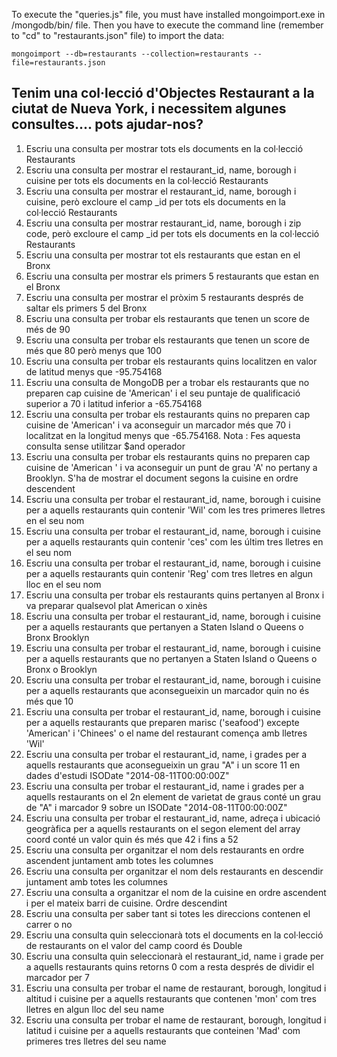 To execute the "queries.js" file, you must have installed mongoimport.exe in /mongodb/bin/ file.
Then you have to execute the command line (remember to "cd" to "restaurants.json" file) to import the data:

    mongoimport --db=restaurants --collection=restaurants --file=restaurants.json


## Tenim una col·lecció d'Objectes Restaurant a la ciutat de Nueva York, i necessitem algunes consultes.... pots ajudar-nos?

1.	Escriu una consulta per mostrar tots els documents en la col·lecció Restaurants
2.	Escriu una consulta per mostrar el restaurant_id, name, borough i cuisine per tots els documents en la col·lecció Restaurants
3.	Escriu una consulta per mostrar el restaurant_id, name, borough i cuisine, però excloure el camp _id per tots els documents en la col·lecció Restaurants
4.	Escriu una consulta per mostrar restaurant_id, name, borough i zip code, però excloure el camp _id per tots els documents en la col·lecció Restaurants
5.	Escriu una consulta per mostrar tot els restaurants que estan en el Bronx
6.	Escriu una consulta per mostrar els primers 5 restaurants que estan en el Bronx
7.	Escriu una consulta per mostrar el pròxim 5 restaurants després de saltar els primers 5 del Bronx
8.	Escriu una consulta per trobar els restaurants que tenen un score de més de 90
9.	Escriu una consulta per trobar els restaurants que tenen un score de més que 80 però menys que 100
10.	Escriu una consulta per trobar els restaurants quins localitzen en valor de latitud menys que -95.754168
11.	Escriu una consulta de MongoDB per a trobar els restaurants que no preparen cap cuisine de 'American' i el seu puntaje de qualificació superior a 70 i latitud inferior a -65.754168
12.	Escriu una consulta per trobar els restaurants quins no preparen cap cuisine de 'American' i va aconseguir un marcador més que 70 i localitzat en la longitud menys que -65.754168. Nota : Fes aquesta consulta sense utilitzar $and operador
13.	Escriu una consulta per trobar els restaurants quins no preparen cap cuisine de 'American ' i va aconseguir un punt de grau 'A' no pertany a Brooklyn. S'ha de mostrar el document segons la cuisine en ordre descendent
14.	Escriu una consulta per trobar el restaurant_id, name, borough i cuisine per a aquells restaurants quin contenir 'Wil' com les tres primeres lletres en el seu nom
15.	Escriu una consulta per trobar el restaurant_id, name, borough i cuisine per a aquells restaurants quin contenir 'ces' com les últim tres lletres en el seu nom
16.	Escriu una consulta per trobar el restaurant_id, name, borough i cuisine per a aquells restaurants quin contenir 'Reg' com tres lletres en algun lloc en el seu nom
17.	Escriu una consulta per trobar els restaurants quins pertanyen al Bronx i va preparar qualsevol plat American o xinès
18.	Escriu una consulta per trobar el restaurant_id, name, borough i cuisine per a aquells restaurants que pertanyen a Staten Island o Queens o Bronx  Brooklyn
19.	Escriu una consulta per trobar el restaurant_id, name, borough i cuisine per a aquells restaurants que no pertanyen a Staten Island o Queens o Bronx o Brooklyn
20.	Escriu una consulta per trobar el restaurant_id, name, borough i cuisine per a aquells restaurants que aconsegueixin un marcador quin no és més que 10
21.	Escriu una consulta per trobar el restaurant_id, name, borough i cuisine per a aquells restaurants que preparen marisc ('seafood') excepte 'American' i 'Chinees' o el name del restaurant comença amb lletres 'Wil'
22.	Escriu una consulta per trobar el restaurant_id, name, i grades per a aquells restaurants que aconsegueixin un grau "A" i un score 11 en dades d'estudi ISODate "2014-08-11T00:00:00Z"
23.	Escriu una consulta per trobar el restaurant_id, name i grades per a aquells restaurants on el 2n element de varietat de graus conté un grau de "A" i marcador 9 sobre un ISODate "2014-08-11T00:00:00Z"
24.	Escriu una consulta per trobar el restaurant_id, name, adreça i ubicació geogràfica per a aquells restaurants on el segon element del array coord conté un valor quin és més que 42 i fins a 52
25.	Escriu una consulta per organitzar el nom dels restaurants en ordre ascendent juntament amb totes les columnes
26.	Escriu una consulta per organitzar el nom dels restaurants en descendir juntament amb totes les columnes
27.	Escriu una consulta a organitzar el nom de la cuisine en ordre ascendent i per el mateix barri de cuisine. Ordre descendint
28.	Escriu una consulta per saber tant si totes les direccions contenen el carrer o no
29.	Escriu una consulta quin seleccionarà tots el documents en la col·lecció de restaurants on el valor del camp coord és Double
30.	Escriu una consulta quin seleccionarà el restaurant_id, name i grade per a aquells restaurants quins retorns 0 com a resta després de dividir el marcador per 7
31.	Escriu una consulta per trobar el name de restaurant, borough, longitud i altitud i cuisine per a aquells restaurants que contenen 'mon' com tres lletres en algun lloc del seu name
32.	Escriu una consulta per trobar el name de restaurant, borough, longitud i latitud i cuisine per a aquells restaurants que conteinen 'Mad' com primeres tres lletres del seu name
